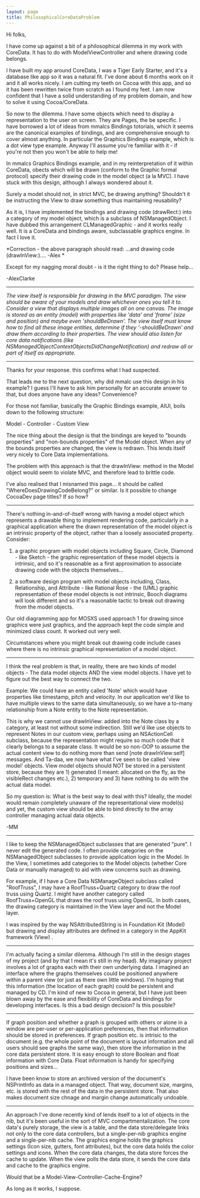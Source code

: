 ```yaml
---
layout: page
title: PhilosophicalCoreDataProblem
---
```




Hi folks,

I have come up against a bit of a philosophical dilemma in my work with CoreData. It has to do with ModelViewController and where drawing code belongs.

I have built my app around CoreData, I was a Tiger Early Starter, and it's a database like app so it was a natural fit. I've done about 6 months work on it and it all works nicely. I am cutting my teeth on Cocoa with this app, and so it has been rewritten twice from scratch as I found my feet. I am now confident that I have a solid understanding of my problem domain, and how to solve it using Cocoa/CoreData.

So now to the dilemma. I have some objects which need to display a representation to the user on screen. They are Pages, the be specific. I have borrowed a lot of ideas from mmalcs Bindings totorials, which it seems are the canonical examples of bindings, and are comprehensive enough to cover almost anything. In particular the Graphics Bindings example, which is a dot view type example. Anyway I'll assume you're familiar with it - if you're not then you won't be able to help me!

In mmalcs Graphics Bindings example, and in my reinterpretation of it within CoreData, obects which will be drawn (conform to the Graphic formal protocol) specify their drawing code in the model object (a la MVC). I have stuck with this design, although I always wondered about it.

Surely a model should not, in strict MVC, be drawing anything? Shouldn't it be instructing the View to draw something thus maintaining reusability?

As it is, I have implemented the bindings and drawing code (drawRect:) into a category of my model object, which is a subclass of NSManagedObject. I have dubbed this arrangement CLManagedGraphic - and it works really well. It is a CoreData and bindings aware, subclassable graphics engine. In fact I love it.

*Correction - the above paragraph should read: ...and drawing code (drawInView:).... -Alex *

Except for my nagging moral doubt - is it the right thing to do? Please help...

-AlexClarke

----

*The view itself is responsible for drawing in the MVC paradigm. The view should be aware of your models and draw whichever ones you tell it to. Consider a view that displays multiple images all on one canvas. The image is stored as an entity (model) with properties like 'data' and 'frame' (size and position) and maybe even 'shouldBeDrawn'. The view itself must know how to find all these image entities, determine if they '-shouldBeDrawn' and draw them according to their properties. The view should also listen for core data notifications (like NSManagedObjectContextObjectsDidChangeNotification) and redraw all or part of itself as appropriate.*

----

Thanks for your response. this confirms what I had suspected. 

That leads me to the next question, why did mmalc use this design in his example? I guess I'll have to ask him personally for an accurate answer to that, but does anyone have any ideas? Convenience?

For those not familiar, basically the Graphic Bindings example, AIUI, boils down to the following structure:

Model <Graphic> - Controller - Custom View

The nice thing about the design is that the bindings are keyed to "bounds properties" and "non-bounds properties" of the Model object. When any of the bounds properties are changed, the view is redrawn. This lends itself very nicely to Core Data implementations.

The problem with this approach is that the drawInView: method in the Model object would seem to violate MVC, and therefore lead to brittle code. 

I've also realised that I misnamed this page... it should be called "WhereDoesDrawingCodeBelong?" or similar. Is it possible to change CocoaDev page titles? If so how?

----

There's nothing in-and-of-itself wrong with having a model object which represents a drawable thing to implement rendering code, particularly in a graphical application where the drawn representation of the model object is an intrinsic property of the object, rather than a loosely associated property. Consider:

1. a graphic program with model objects including Square, Circle, Diamond - like Sketch - the graphic representation of these model objects is intrinsic, and so it's reasonable as a first approximation to associate drawing code with the objects themselves...

2. a software design program with model objects including, Class, Relationship, and Attribute - like Rational Rose - the (UML) graphic representation of these model objects is not intrinsic, Booch diagrams will look different and so it's a reasonable tactic to break out drawing from the model objects.

Our old diagramming app for MOSXS used approach 1 for drawing since graphics were just graphics, and the approach kept the code simple and minimized class count. It worked out very well.

Circumstances where you might break out drawing code include cases where there is no intrinsic graphical representation of a model object. 

----
I think the real problem is that, in reality, there are two kinds of model objects - The data model objects AND the view model objects. I have yet to figure out the best way to connect the two.

Example:  We could have an entity called 'Note' which would have properties like timestamp, pitch and velocity. In our application we'd like to have multiple views to the same data simultaneously, so we have a to-many relationship from a Note entity to the Note representation.
 
This is why we cannot use drawInView: added into the Note class by a category, at least not without some indirection. Still we'd like use objects to represent Notes in our custom view, perhaps using an NSActionCell subclass, because the representation might require so much code that it clearly belongs to a separate class. It would be so non-OOP to assume the actual content view to do nothing more than send [note drawInView:self] messages.  And Ta-daa, we now have what I've seen to be called 'view model' objects. View model objects should NOT be stored in a persistent store, because they are 1) generated (I meant: allocated on the fly, as the visibleRect changes etc.), 2) temporary and 3) have nothing to do with the actual data model.

So my question is: What is the best way to deal with this?  Ideally, the model would remain completely unaware of the representational view model(s) and yet, the custom view should be able to bind directly to the array controller managing actual data objects.

-MM

----
I like to keep the NSManagedObject subclasses that are generated "pure".  I never edit the generated code.
I often provide categories on the NSManagedObject subclasses to provide application logic in the Model.
In the View, I sometimes add categories to the Model objects (whether Core Data or manually managed) to aid with view concerns such as drawing.

For example, if I have a Core Data NSManageObject subclass called "RoofTruss", I may have a RoofTruss+Quartz category to draw the roof truss using Quartz.  I might have another category called RoofTruss+OpenGL that draws the roof truss using OpenGL.  In both cases, the drawing category is maintained in the View layer and not the Model layer.

I was inspired by the way NSAttributedString is in Foundation Kit (Model) but drawing and display attributes are defined in a category in the AppKit framework (View) .

----

I'm actually facing a similar dilemma. Although I'm still in the design stages of my project (and by that I mean it's still in my head). My imaginary project involves a lot of graphs each with their own underlying data. I imagined an interface where the graphs themselves could be positioned anywhere within a parent view (or just as there own little windows). I'm hoping that this information (the location of each graph) could be persistent and managed by CD. I'm kind of new to Cocoa in general, but I have just been blown away by the ease and flexibility of CoreData and bindings for developing interfaces. Is this a bad design decision? Is this possible?

----
If graph position and whether a graph is grouped with others or alone in a window are per-user or per-application preferences, then that information should be stored in preferences.  If graph position etc. is intrisic to the document (e.g. the whole point of the document is layout information and all users should see graphs the same way), then store the information in the core data persistent store.  It is easy enough to store Boolean and float information with Core Data.  Float information is handy for specifying positions and sizes...

I have been know to store an archived version of the document's NSPrintInfo as data in a managed object.  That way, document size, margins, etc. is stored with the rest of the data in the persistent store.  That also makes document size chnage and margin change automatically undoable.

----
An approach I've done recently kind of lends itself to a lot of objects in the nib, but it's been useful in the sort of MVC compartmentalization. The core data's purely storage, the view is a table, and the data store/delegate links not only to the core data controllers, but a single-per-nib graphics engine and a single-per-nib cache. The graphics engine holds the graphics settings (Icon size, gutters, font attributes), but the core data holds the color settings and icons. When the core data changes, the data store forces the cache to update. When the view polls the data store, it sends the core data and cache to the graphics engine.

Would that be a Model-View-Controller-Cache-Engine?

As long as it works, I suppose.

